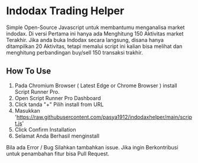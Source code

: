 # Indodax Trading Helper
Simple Open-Source Javascript untuk membantumu menganalisa market indodax.
Di versi Pertama ini hanya ada Menghitung 150 Aktivitas market Terakhir.
Jika anda buka Indodax secara langsung, disana hanya ditampilkan 20 Aktivitas, tetapi memalui script ini kalian bisa melihat dan menghitung perbandingan buy/sell 150 transaksi trakhir.

## How To Use
1. Pada Chromium Browser ( Latest Edge or Chrome Browser ) install Script Runner Pro.
2. Open Script Runner Pro Dashboard
3. Click tanda "+" Pilih install from URL
4. Masukkan 'https://raw.githubusercontent.com/pasya1912/indodaxhelper/main/script.js'
5. Click Confirm Installation
6. Selamat Anda Berhasil menginstall

Bila ada Error / Bug Silahkan tambahkan issue.
Jika ingin Berkontribusi untuk penambahan fitur bisa Pull Request.

